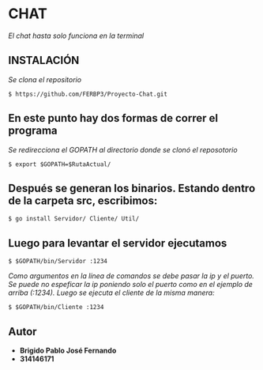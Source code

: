 # CHAT
_El chat hasta solo funciona en la terminal_
## INSTALACIÓN
_Se clona el repositorio_
```
$ https://github.com/FERBP3/Proyecto-Chat.git
```
## En este punto hay dos formas de correr el programa
_Se redirecciona el GOPATH al directorio donde se clonó el reposotorio_
```
$ export $GOPATH=$RutaActual/
```
## Después se generan los binarios. Estando dentro de la carpeta src, escribimos:
```
$ go install Servidor/ Cliente/ Util/
```
## Luego para levantar el servidor ejecutamos
```
$ $GOPATH/bin/Servidor :1234
```
_Como argumentos en la línea de comandos se debe pasar la ip y el puerto._
_Se puede no espeficar la ip poniendo solo el puerto como en el ejemplo de arriba (:1234)._
_Luego se ejecuta el cliente de la misma manera:_
```
$ $GOPATH/bin/Cliente :1234
```
## Autor
* **Brigido Pablo José Fernando**
* **314146171**
